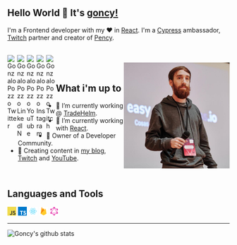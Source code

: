 ## Hello World 👋 It's [goncy!](https://gonzalopozzo.com)
I'm a Frontend developer with my ♥ in [React](https://reactjs.org). I'm a [Cypress](https://cypress.io/ambassadors/) ambassador, [Twitch](https://twitch.gonzalopozzo.com) partner and creator of [Pency](https://pency.app).

<br/>

<a href="https://twitter.gonzalopozzo.com">
<img align="left" alt="Gonzalo Pozzo Twitter" width="22px" src="https://icongr.am/fontawesome/twitter.svg?size=128&color=70c8ff" />
</a>
<a href="https://linkedin.gonzalopozzo.com">
<img align="left" alt="Gonzalo Pozzo LinkedIN" width="22px" src="https://icongr.am/fontawesome/linkedin.svg?size=128&color=70c8ff" />
</a>
<a href="https://youtube.gonzalopozzo.com">
<img align="left" alt="Gonzalo Pozzo YouTube" width="22px" src="https://icongr.am/fontawesome/youtube.svg?size=128&color=70c8ff" />
</a>
<a href="https://www.instagram.com/goncy.js/">
<img align="left" alt="Gonzalo Pozzo Instagram" width="22px" src="https://icongr.am/fontawesome/instagram.svg?size=128&color=70c8ff" />
</a>
<a href="https://twitch.gonzalopozzo.com">
<img align="left" alt="Gonzalo Pozzo Twitch" width="22px" src="https://icongr.am/fontawesome/twitch.svg?size=128&color=70c8ff" />
</a>

<br />

<img align="right" alt="GIF" src="./assets/banner.jpg" width="240px" />

<br />

## What i'm up to

- 🔭 I’m currently working @ [TradeHelm](https://tradehelm.com).
- 🌱 I’m currently working with [React](https://reactjs.org).
- 👯 Owner of a Developer Community.
- 💬 Creating content in [my blog](https://blog.gonzalopozzo.com), [Twitch](https://twitch.gonzalopozzo.com) and [YouTube](https://youtube.gonzalopozzo.com).

<br />

## Languages and Tools
<code><img height="20" src="https://raw.githubusercontent.com/github/explore/80688e429a7d4ef2fca1e82350fe8e3517d3494d/topics/javascript/javascript.png"></code>
<code><img height="20" src="https://raw.githubusercontent.com/github/explore/80688e429a7d4ef2fca1e82350fe8e3517d3494d/topics/typescript/typescript.png"></code>
<code><img height="20" src="https://raw.githubusercontent.com/github/explore/80688e429a7d4ef2fca1e82350fe8e3517d3494d/topics/react/react.png"></code>
<code><img height="20" src="https://raw.githubusercontent.com/github/explore/80688e429a7d4ef2fca1e82350fe8e3517d3494d/topics/firebase/firebase.png"></code>
<code><img height="20" src="https://raw.githubusercontent.com/github/explore/80688e429a7d4ef2fca1e82350fe8e3517d3494d/topics/graphql/graphql.png"></code>

---

![Goncy's github stats](https://github-readme-stats.vercel.app/api?username=goncy&show_icons=true&hide_border=true)